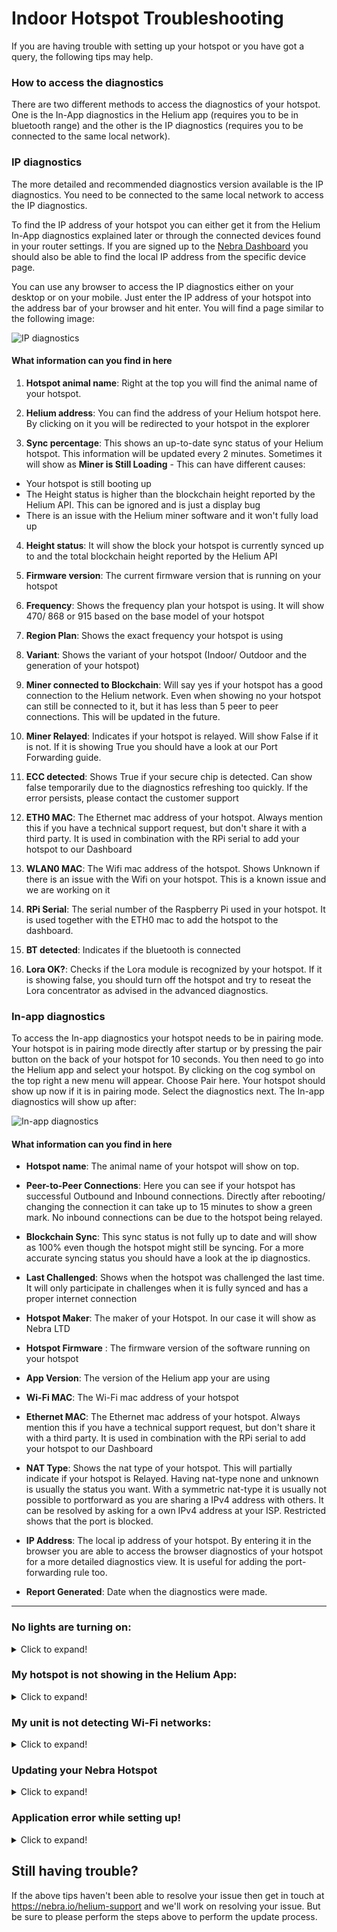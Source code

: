 # Indoor Hotspot Troubleshooting

If you are having trouble with setting up your hotspot or you have got a query, the following tips may help.

### How to access the diagnostics


  
There are two different methods to access the diagnostics of your hotspot. One is the In-App diagnostics in the Helium app (requires you to be in bluetooth range) and the other is the IP diagnostics (requires you to be connected to the same local network).

### IP diagnostics

The more detailed and recommended diagnostics version available is the IP diagnostics. You need to be connected to the same local network to access the IP diagnostics.

To find the IP address of your hotspot you can either get it from the Helium In-App diagnostics explained later or through the connected devices found in your router settings. If you are signed up to the [Nebra Dashboard](https://dashboard.nebra.com) you should also be able to find the local IP address from the specific device page.

You can use any browser to access the IP diagnostics either on your desktop or on your mobile. Just enter the IP address of your hotspot into the address bar of your browser and hit enter. You will find a page similar to the following image:

![IP diagnostics](../media/photos/troubleshooting/indoor-local-diagnostics.jpg ':size=800')

#### What information can you find in here

1. **Hotspot animal name**: Right at the top you will find the animal name of your hotspot.

2. **Helium address**: You can find the address of your Helium hotspot here. By clicking on it you will be redirected to your hotspot in the explorer

3. **Sync percentage**: This shows an up-to-date sync status of your Helium hotspot. This information will be updated every 2 minutes. Sometimes it will show as **Miner is Still Loading** - This can have different causes:
* Your hotspot is still booting up
* The Height status is higher than the blockchain height reported by the Helium API. This can be ignored and is just a display bug
* There is an issue with the Helium miner software and it won't fully load up


4. **Height status**: It will show the block your hotspot is currently synced up to and the total blockchain height reported by the Helium API

5. **Firmware version**: The current firmware version that is running on your hotspot

6. **Frequency**: Shows the frequency plan your hotspot is using. It will show 470/ 868 or 915 based on the base model of your hotspot

7. **Region Plan**: Shows the exact frequency your hotspot is using

8. **Variant**: Shows the variant of your hotspot (Indoor/ Outdoor and the generation of your hotspot)

9. **Miner connected to Blockchain**: Will say yes if your hotspot has a good connection to the Helium network. Even when showing no your hotspot can still be connected to it, but it has less than 5 peer to peer connections. This will be updated in the future.

10. **Miner Relayed**: Indicates if your hotspot is relayed. Will show False if it is not. If it is showing True you should have a look at our Port Forwarding guide.

11. **ECC detected**: Shows True if your secure chip is detected. Can show false temporarily due to the diagnostics refreshing too quickly. If the error persists, please contact the customer support

12. **ETH0 MAC**: The Ethernet mac address of your hotspot. Always mention this if you have a technical support request, but don't share it with a third party. It is used in combination with the RPi serial to add your hotspot to our Dashboard

13. **WLAN0 MAC**: The Wifi mac address of the hotspot. Shows Unknown if there is an issue with the Wifi on your hotspot. This is a known issue and we are working on it

14. **RPi Serial**: The serial number of the Raspberry Pi used in your hotspot. It is used together with the ETH0 mac to add the hotspot to the dashboard.

15. **BT detected**: Indicates if the bluetooth is connected

16. **Lora OK?**: Checks if the Lora module is recognized by your hotspot. If it is showing false, you should turn off the hotspot and try to reseat the Lora concentrator as advised in the advanced diagnostics.

### In-app diagnostics 

To access the In-app diagnostics your hotspot needs to be in pairing mode. Your hotspot is in pairing mode directly after startup or by pressing the pair button on the back of your hotspot for 10 seconds. You then need to go into the Helium app and select your hotspot. By clicking on the cog symbol on the top right a new menu will appear. Choose Pair here. Your hotspot should show up now if it is in pairing mode. Select the diagnostics next. The In-app diagnostics will show up after:

![In-app diagnostics](../media/photos/troubleshooting/inappdiagnostics.jpg ':size=600')

#### What information can you find in here

* **Hotspot name**: The animal name of your hotspot will show on top. 

* **Peer-to-Peer Connections**: Here you can see if your hotspot has successful Outbound and Inbound connections. Directly after rebooting/ changing the connection it can take up to 15 minutes to show a green mark. No inbound connections can be due to the hotspot being relayed.

* **Blockchain Sync**: This sync status is not fully up to date and will show as 100% even though the hotspot might still be syncing. For a more accurate syncing status you should have a look at the ip diagnostics.

* **Last Challenged**: Shows when the hotspot was challenged the last time. It will only participate in challenges when it is fully synced and has a proper internet connection

* **Hotspot Maker**: The maker of your Hotspot. In our case it will show as Nebra LTD

* **Hotspot Firmware** : The firmware version of the software running on your hotspot

* **App Version**: The version of the Helium app your are using

* **Wi-Fi MAC**: The Wi-Fi mac address of your hotspot

* **Ethernet MAC**: The Ethernet mac address of your hotspot. Always mention this if you have a technical support request, but don't share it with a third party. It is used in combination with the RPi serial to add your hotspot to our Dashboard

* **NAT Type**: Shows the nat type of your hotspot. This will partially indicate if your hotspot is Relayed. Having nat-type none and unknown is usually the status you want. With a symmetric nat-type it is usually not possible to portforward as you are sharing a IPv4 address with others. It can be resolved by asking for a own IPv4 address at your ISP. Restricted shows that the port is blocked.

* **IP Address**: The local ip address of your hotspot. By entering it in the browser you are able to access the browser diagnostics of your hotspot for a more detailed diagnostics view. It is useful for adding the port-forwarding rule too.

* **Report Generated**: Date when the diagnostics were made.


<hr>

### No lights are turning on:

<details>
<summary>Click to expand!</summary>

You should see the lower light on the back of the unit turn on as soon as power is applied.
If this is the case, ensure the power supply is firmly plugged into the wall outlet, the power jack is plugged into the unit and that the wall outlet is switched on.

Upon power up the lower LED (yellow) should light up instantly. Approximately after a minute the top LED (green) should then start blinking.

</details>

### My hotspot is not showing in the Helium App:

<details>
<summary>Click to expand!</summary>

It can sometimes take 1 minute from turning the power on for the Hotspot to show in the App.
Re-scanning a few times can then find the hotspot.

Ensure Bluetooth is turned on as this is how the application communicates with your Hotspot.

You will have had to have granted location permissions for the Application to access Bluetooth services correctly.

</details>

### My unit is not detecting Wi-Fi networks:

<details>
<summary>Click to expand!</summary>

You may find that sometimes your Wi-Fi network may not show in the application if the signal is poor where the Hotspot is located.

</details>

### Updating your Nebra Hotspot

<details>
<summary>Click to expand!</summary>

If after completing initial troubleshooting steps above, you are still having issues.

You may find your issues can be resolved by ensuring it is running the latest up to date software.

Nebra Hotspots automatically update once connected to the internet, if you are using an Ethernet connection leaving the hotspot for around half an hour should ensure all updates are downloaded.

If you are having difficulties connecting your Hotspot to Wi-Fi, then it would be recommended to move it to a location where you can plug it into an Ethernet connection for half an hour to let it perform updates. Then move it back to the normal location and re-try setup.

</details>

### Application error while setting up!

<details>
<summary>Click to expand!</summary>

If you get an error like this while setting our your miner

![Bluetooth Error](../media/photos/troubleshooting/bluetooth_error.jpg)

please close your helium app and turn off the bluetooth then turn on bluetooth agin, then open the app and try agin. 

If you get different error, please let us know!
</details>

## Still having trouble?

If the above tips haven't been able to resolve your issue then get in touch at https://nebra.io/helium-support and we'll work on resolving your issue. But be sure to please perform the steps above to perform the update process.
